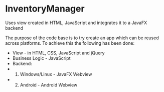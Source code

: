 # InventoryManager
Uses view created in HTML, JavaScript and integrates it to a JavaFX backend

The purpose of the code base is to try create an app which can be reused across platforms.
To achieve this the following has been done:
* View - in HTML, CSS, JavaScript and jQuery
* Business Logic - JavaScript
* Backend:
* 1. Windows/Linux - JavaFX Webview
* 2. Android - Android Webview
